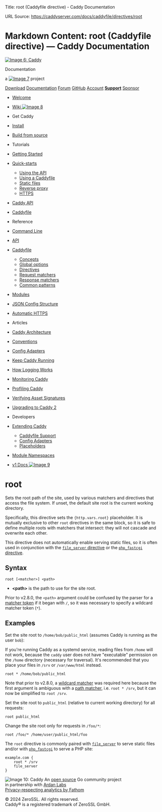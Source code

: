 Title: root (Caddyfile directive) - Caddy Documentation

URL Source: https://caddyserver.com/docs/caddyfile/directives/root

Markdown Content:
root (Caddyfile directive) — Caddy Documentation
===============  

[![Image 6: Caddy](https://caddyserver.com/old/resources/images/caddy-logo.svg)](https://caddyserver.com/)

Documentation

a [![Image 7](https://caddyserver.com/old/resources/images/zerossl-logo.svg)](https://zerossl.com/) project

[Download](https://caddyserver.com/download) [Documentation](https://caddyserver.com/docs/) [Forum](https://caddy.community/) [GitHub](https://github.com/caddyserver/caddy) [Account](https://caddyserver.com/account/) [**Support**](https://caddyserver.com/support) [Sponsor](https://caddyserver.com/sponsor)

*   [Welcome](https://caddyserver.com/docs/)
*   [Wiki ![Image 8](https://caddyserver.com/old/resources/images/external-link.svg)](https://caddy.community/c/wiki/13) 
*   Get Caddy
*   [Install](https://caddyserver.com/docs/install)
*   [Build from source](https://caddyserver.com/docs/build)
*   Tutorials
*   [Getting Started](https://caddyserver.com/docs/getting-started)
*   [Quick-starts](https://caddyserver.com/docs/quick-starts)
    *   [Using the API](https://caddyserver.com/docs/quick-starts/api)
    *   [Using a Caddyfile](https://caddyserver.com/docs/quick-starts/caddyfile)
    *   [Static files](https://caddyserver.com/docs/quick-starts/static-files)
    *   [Reverse proxy](https://caddyserver.com/docs/quick-starts/reverse-proxy)
    *   [HTTPS](https://caddyserver.com/docs/quick-starts/https)
*   [Caddy API](https://caddyserver.com/docs/api-tutorial)
*   [Caddyfile](https://caddyserver.com/docs/caddyfile-tutorial)
*   Reference
*   [Command Line](https://caddyserver.com/docs/command-line)
*   [API](https://caddyserver.com/docs/api)
*   [Caddyfile](https://caddyserver.com/docs/caddyfile)
    *   [Concepts](https://caddyserver.com/docs/caddyfile/concepts)
    *   [Global options](https://caddyserver.com/docs/caddyfile/options)
    *   [Directives](https://caddyserver.com/docs/caddyfile/directives)
    *   [Request matchers](https://caddyserver.com/docs/caddyfile/matchers)
    *   [Response matchers](https://caddyserver.com/docs/caddyfile/response-matchers)
    *   [Common patterns](https://caddyserver.com/docs/caddyfile/patterns)
*   [Modules](https://caddyserver.com/docs/modules/)
*   [JSON Config Structure](https://caddyserver.com/docs/json/)
*   [Automatic HTTPS](https://caddyserver.com/docs/automatic-https)
*   Articles
*   [Caddy Architecture](https://caddyserver.com/docs/architecture)
*   [Conventions](https://caddyserver.com/docs/conventions)
*   [Config Adapters](https://caddyserver.com/docs/config-adapters)
*   [Keep Caddy Running](https://caddyserver.com/docs/running)
*   [How Logging Works](https://caddyserver.com/docs/logging)
*   [Monitoring Caddy](https://caddyserver.com/docs/metrics)
*   [Profiling Caddy](https://caddyserver.com/docs/profiling)
*   [Verifying Asset Signatures](https://caddyserver.com/docs/signature-verification)
*   [Upgrading to Caddy 2](https://caddyserver.com/docs/v2-upgrade)
*   Developers
*   [Extending Caddy](https://caddyserver.com/docs/extending-caddy)
    *   [Caddyfile Support](https://caddyserver.com/docs/extending-caddy/caddyfile)
    *   [Config Adapters](https://caddyserver.com/docs/extending-caddy/config-adapters)
    *   [Placeholders](https://caddyserver.com/docs/extending-caddy/placeholders)
*   [Module Namespaces](https://caddyserver.com/docs/extending-caddy/namespaces)
  
*   [v1 Docs ![Image 9](https://caddyserver.com/old/resources/images/external-link.svg)](https://caddyserver.com/caddy-v1-docs-archive.tar.gz) 

root
====

Sets the root path of the site, used by various matchers and directives that access the file system. If unset, the default site root is the current working directory.

Specifically, this directive sets the `{http.vars.root}` placeholder. It is mutually exclusive to other `root` directives in the same block, so it is safe to define multiple roots with matchers that intersect: they will not cascade and overwrite each other.

This directive does not automatically enable serving static files, so it is often used in conjunction with the [`file_server` directive](https://caddyserver.com/docs/caddyfile/directives/file_server) or the [`php_fastcgi` directive](https://caddyserver.com/docs/caddyfile/directives/php_fastcgi).

Syntax
------

```
root [<matcher>] <path>
```

*   **<path\>** is the path to use for the site root.

Prior to v2.8.0, the `<path>` argument could be confused by the parser for a [matcher token](https://caddyserver.com/docs/caddyfile/matchers#syntax) if it began with `/`, so it was necessary to specify a wildcard matcher token (`*`).

Examples
--------

Set the site root to `/home/bob/public_html` (assumes Caddy is running as the user `bob`):

If you're running Caddy as a systemd service, reading files from `/home` will not work, because the `caddy` user does not have "executable" permission on the `/home` directory (necessary for traversal). It's recommended that you place your files in `/srv` or `/var/www/html` instead.

```
root * /home/bob/public_html
```

Note that prior to v2.8.0, a [wildcard matcher](https://caddyserver.com/docs/caddyfile/matchers#wildcard-matchers) was required here because the first argument is ambiguous with a [path matcher](https://caddyserver.com/docs/caddyfile/matchers#path-matchers), i.e. `root * /srv`, but it can now be simplified to `root /srv`.

Set the site root to `public_html` (relative to current working directory) for all requests:

```
root public_html
```

Change the site root only for requests in `/foo/*`:

```
root /foo/* /home/user/public_html/foo
```

The `root` directive is commonly paired with [`file_server`](https://caddyserver.com/docs/caddyfile/directives/file_server) to serve static files and/or with [`php_fastcgi`](https://caddyserver.com/docs/caddyfile/directives/php_fastcgi) to serve a PHP site:

```
example.com {
	root * /srv
	file_server
}
```

![Image 10: Caddy](https://caddyserver.com/old/resources/images/caddy-logo.svg) An [open source](https://github.com/caddyserver/caddy) Go community project  
in partnership with [Ardan Labs](https://www.ardanlabs.com/)  
[Privacy-respecting analytics by Fathom](https://usefathom.com/ref/AUKNWU)

© 2024 ZeroSSL. All rights reserved.  
Caddy® is a registered trademark of ZeroSSL GmbH.
